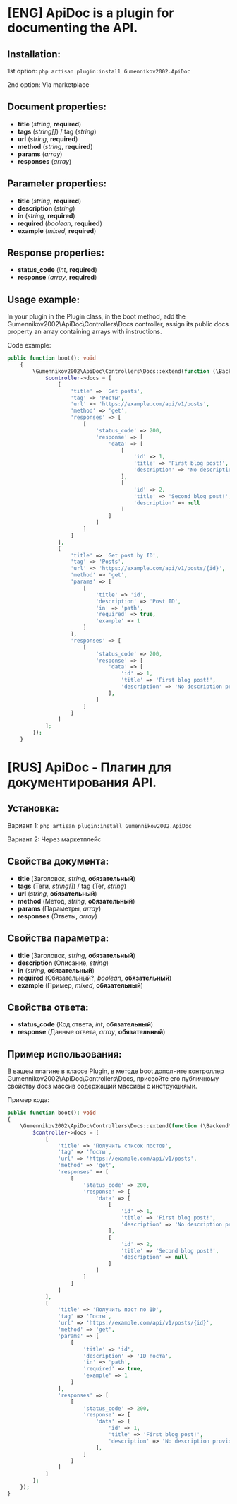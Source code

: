 # [ENG] ApiDoc is a plugin for documenting the API.

## Installation:
1st option:
```php artisan plugin:install Gumennikov2002.ApiDoc```

2nd option:
Via marketplace

## Document properties:
* **title** (_string_, **required**)
* **tags** (_string[]_) / tag (_string_)
* **url** (_string_, **required**)
* **method** (_string_, **required**)
* **params** (_array_)
* **responses** (_array_)

## Parameter properties:
* **title** (_string_, **required**)
* **description** (_string_)
* **in** (_string_, **required**)
* **required** (_boolean_, **required**)
* **example** (_mixed_, **required**)

## Response properties:
* **status_code** (_int_, **required**)
* **response** (_array_, **required**)

## Usage example:

In your plugin in the Plugin class, in the boot method, add the Gumennikov2002\ApiDoc\Controllers\Docs controller, assign its public docs property an array containing arrays with instructions.

Code example:
```php
public function boot(): void
    {
        \Gumennikov2002\ApiDoc\Controllers\Docs::extend(function (\Backend\Classes\Controller $controller) {
            $controller->docs = [
                [
                    'title' => 'Get posts',
                    'tag' => 'Pосты',
                    'url' => 'https://example.com/api/v1/posts',
                    'method' => 'get',
                    'responses' => [
                        [
                            'status_code' => 200,
                            'response' => [
                                'data' => [
                                    [
                                        'id' => 1,
                                        'title' => 'First blog post!',
                                        'description' => 'No description provided...'
                                    ],
                                    [
                                        'id' => 2,
                                        'title' => 'Second blog post!',
                                        'description' => null
                                    ]
                                ]
                            ]
                        ]
                    ]
                ],
                [
                    'title' => 'Get post by ID',
                    'tag' => 'Posts',
                    'url' => 'https://example.com/api/v1/posts/{id}',
                    'method' => 'get',
                    'params' => [
                        [
                            'title' => 'id',
                            'description' => 'Post ID',
                            'in' => 'path',
                            'required' => true,
                            'example' => 1
                        ]
                    ],
                    'responses' => [
                        [
                            'status_code' => 200,
                            'response' => [
                                'data' => [
                                    'id' => 1,
                                    'title' => 'First blog post!',
                                    'description' => 'No description provided...'
                                ],
                            ]
                        ]
                    ]
                ]
            ];
        });
    }
```

# [RUS] ApiDoc - Плагин для документирования API.

## Установка:
Вариант 1:
```php artisan plugin:install Gumennikov2002.ApiDoc```

Вариант 2:
Через маркетплейс

## Свойства документа:
* **title** (Заголовок, _string_, **обязательный**)
* **tags** (Теги, _string[]_) / tag (Тег, _string_)
* **url** (_string_, **обязательный**)
* **method** (Метод, _string_, **обязательный**)
* **params** (Параметры, _array_)
* **responses** (Ответы, _array_)

## Свойства параметра:
* **title** (Заголовок, _string_, **обязательный**)
* **description** (Описание, _string_)
* **in** (_string_, **обязательный**)
* **required** (Обязательный?, _boolean_, **обязательный**)
* **example** (Пример, _mixed_, **обязательный**)

## Свойства ответа:
* **status_code** (Код ответа, _int_, **обязательный**)
* **response** (Данные ответа, _array_, **обязательный**)


## Пример использования:
В вашем плагине в классе Plugin, в методе boot дополните контроллер Gumennikov2002\ApiDoc\Controllers\Docs, присвойте его публичному свойству docs массив содержащий массивы с инструкциями.


Пример кода:
```php
public function boot(): void
{
    \Gumennikov2002\ApiDoc\Controllers\Docs::extend(function (\Backend\Classes\Controller $controller) {
        $controller->docs = [
            [
                'title' => 'Получить список постов',
                'tag' => 'Посты',
                'url' => 'https://example.com/api/v1/posts',
                'method' => 'get',
                'responses' => [
                    [
                        'status_code' => 200,
                        'response' => [
                            'data' => [
                                [
                                    'id' => 1,
                                    'title' => 'First blog post!',
                                    'description' => 'No description provided...'
                                ],
                                [
                                    'id' => 2,
                                    'title' => 'Second blog post!',
                                    'description' => null
                                ]
                            ]
                        ]
                    ]
                ]
            ],
            [
                'title' => 'Получить пост по ID',
                'tag' => 'Посты',
                'url' => 'https://example.com/api/v1/posts/{id}',
                'method' => 'get',
                'params' => [
                    [
                        'title' => 'id',
                        'description' => 'ID поста',
                        'in' => 'path',
                        'required' => true,
                        'example' => 1
                    ]
                ],
                'responses' => [
                    [
                        'status_code' => 200,
                        'response' => [
                            'data' => [
                                'id' => 1,
                                'title' => 'First blog post!',
                                'description' => 'No description provided...'
                            ],
                        ]
                    ]
                ]
            ]
        ];
    });
}
```
